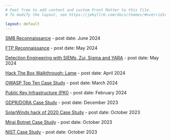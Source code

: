```yaml
---
# Feel free to add content and custom Front Matter to this file.
# To modify the layout, see https://jekyllrb.com/docs/themes/#overriding-theme-defaults

layout: default
---
```


<!-- [DNS Reconnaissance](https://downeg.ie/docs/dns.html) - post date: July 2024 -->

[SMB Reconnaissance](https://downeg.ie/docs/smb.html) - post date: June 2024

[FTP Reconnaissance](https://downeg.ie/docs/ftp.html) - post date: May 2024

[Detection Engineering with SIEMs, Zui, Sigma and YARA](https://downeg.ie/docs/siem.html) - post date: May 2024

[Hack The Box Walkthrough: Lame](https://downeg.ie/docs/lame.html) - post date: April 2024

[OWASP Top Ten Case Study](https://downeg.ie/docs/owasp.html) - post date: March 2024

[Public Key Infrastructure (PKI)](https://downeg.ie/docs/pki.html) - post date: February 2024

[GDPR/DORA Case Study](https://downeg.ie/docs/gdpr_dora.html) - post date: December 2023

[SolarWinds hack of 2020 Case Study](https://downeg.ie/docs/solarwinds.html) - post date: October 2023

[Mirai Botnet Case Study](https://downeg.ie/docs/mirai.html) - post date: October 2023

[NIST Case Study](https://downeg.ie/docs/nist.html) - post date: October 2023
